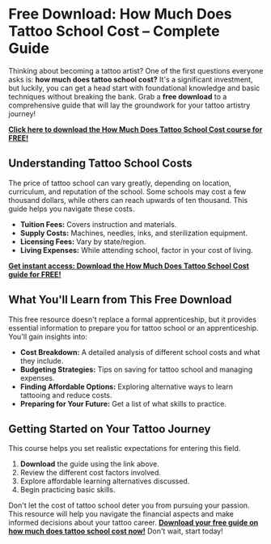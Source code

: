 # Free Download: How Much Does Tattoo School Cost – Complete Guide

Thinking about becoming a tattoo artist? One of the first questions everyone asks is: **how much does tattoo school cost?** It's a significant investment, but luckily, you can get a head start with foundational knowledge and basic techniques without breaking the bank. Grab a **free download** to a comprehensive guide that will lay the groundwork for your tattoo artistry journey!

[**Click here to download the How Much Does Tattoo School Cost course for FREE!**](https://udemywork.com/how-much-does-tattoo-school-cost)

## Understanding Tattoo School Costs

The price of tattoo school can vary greatly, depending on location, curriculum, and reputation of the school. Some schools may cost a few thousand dollars, while others can reach upwards of ten thousand. This guide helps you navigate these costs.

*   **Tuition Fees:** Covers instruction and materials.
*   **Supply Costs:** Machines, needles, inks, and sterilization equipment.
*   **Licensing Fees:** Vary by state/region.
*   **Living Expenses:** While attending school, factor in your cost of living.

[**Get instant access: Download the How Much Does Tattoo School Cost guide for FREE!**](https://udemywork.com/how-much-does-tattoo-school-cost)

## What You'll Learn from This Free Download

This free resource doesn't replace a formal apprenticeship, but it provides essential information to prepare you for tattoo school or an apprenticeship. You'll gain insights into:

*   **Cost Breakdown:** A detailed analysis of different school costs and what they include.
*   **Budgeting Strategies:** Tips on saving for tattoo school and managing expenses.
*   **Finding Affordable Options:** Exploring alternative ways to learn tattooing and reduce costs.
*   **Preparing for Your Future:** Get a list of what skills to practice.

## Getting Started on Your Tattoo Journey

This course helps you set realistic expectations for entering this field.

1.  **Download** the guide using the link above.
2.  Review the different cost factors involved.
3.  Explore affordable learning alternatives discussed.
4.  Begin practicing basic skills.

Don't let the cost of tattoo school deter you from pursuing your passion. This resource will help you navigate the financial aspects and make informed decisions about your tattoo career. **[Download your free guide on how much does tattoo school cost now!](https://udemywork.com/how-much-does-tattoo-school-cost)** Don't wait, start today!

